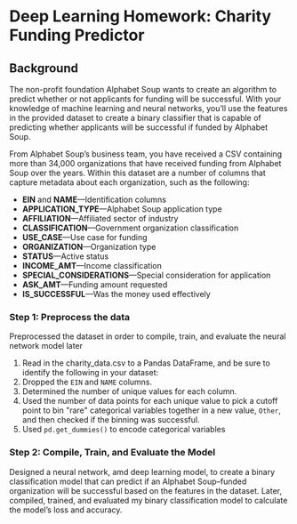 # Deep Learning Homework: Charity Funding Predictor

## Background

The non-profit foundation Alphabet Soup wants to create an algorithm to predict whether or not applicants for funding will be successful. With your knowledge of machine learning and neural networks, you’ll use the features in the provided dataset to create a binary classifier that is capable of predicting whether applicants will be successful if funded by Alphabet Soup.

From Alphabet Soup’s business team, you have received a CSV containing more than 34,000 organizations that have received funding from Alphabet Soup over the years. Within this dataset are a number of columns that capture metadata about each organization, such as the following:

* **EIN** and **NAME**—Identification columns
* **APPLICATION_TYPE**—Alphabet Soup application type
* **AFFILIATION**—Affiliated sector of industry
* **CLASSIFICATION**—Government organization classification
* **USE_CASE**—Use case for funding
* **ORGANIZATION**—Organization type
* **STATUS**—Active status
* **INCOME_AMT**—Income classification
* **SPECIAL_CONSIDERATIONS**—Special consideration for application
* **ASK_AMT**—Funding amount requested
* **IS_SUCCESSFUL**—Was the money used effectively


### Step 1: Preprocess the data

Preprocessed the dataset in order to compile, train, and evaluate the neural network model later 


1. Read in the charity_data.csv to a Pandas DataFrame, and be sure to identify the following in your dataset:
2. Dropped the `EIN` and `NAME` columns.
3. Determined the number of unique values for each column.
4. Used the number of data points for each unique value to pick a cutoff point to bin "rare" categorical variables together in a new value, `Other`, and then checked if the binning was successful.
5. Used `pd.get_dummies()` to encode categorical variables

### Step 2: Compile, Train, and Evaluate the Model

Designed a neural network, amd deep learning model, to create a binary classification model that can predict if an Alphabet Soup–funded organization will be successful based on the features in the dataset. Later, compiled, trained, and evaluated my binary classification model to calculate the model’s loss and accuracy.

